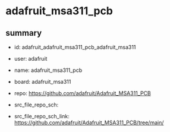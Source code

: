 # adafruit_msa311_pcb
 
## summary 
* id: adafruit_adafruit_msa311_pcb_adafruit_msa311
* user: adafruit
* name: adafruit_msa311_pcb
* board: adafruit_msa311
* repo: https://github.com/adafruit/Adafruit_MSA311_PCB



* src_file_repo_sch: 
* src_file_repo_sch_link: https://github.com/adafruit/Adafruit_MSA311_PCB/tree/main/




